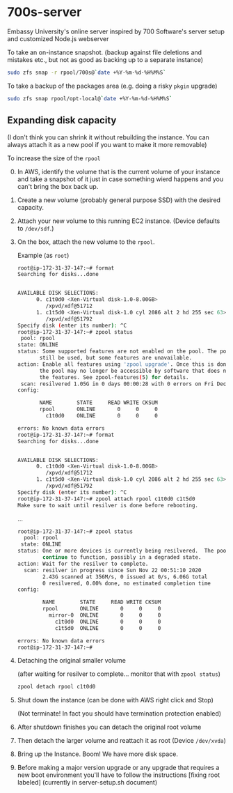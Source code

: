 # 700s-server
Embassy University's online server inspired by 700 Software's server setup and customized Node.js webserver

To take an on-instance snapshot. (backup against file deletions and mistakes etc., but not as good as backing up to a separate instance)
```sh
sudo zfs snap -r rpool/700s@`date +%Y-%m-%d-%H%M%S`
```

To take a backup of the packages area (e.g. doing a risky `pkgin` upgrade)
```sh
sudo zfs snap rpool/opt-local@`date +%Y-%m-%d-%H%M%S`
```


Expanding disk capacity
-----------------------

(I don't think you can shrink it without rebuilding the instance. You can always attach it as a new pool if you want to make it more removable)

To increase the size of the `rpool`

0. In AWS, identify the volume that is the current volume of your instance and take a snapshot of it just in case something wierd happens and you can't bring the box back up.

1. Create a new volume (probably general purpose SSD) with the desired capacity.

2. Attach your new volume to this running EC2 instance. (Device defaults to `/dev/sdf`.)

3. On the box, attach the new volume to the `rpool`.

   Example (as `root`)
   
    ```sh
    root@ip-172-31-37-147:~# format
    Searching for disks...done
    
    
    AVAILABLE DISK SELECTIONS:
          0. c1t0d0 <Xen-Virtual disk-1.0-8.00GB>
             /xpvd/xdf@51712
          1. c1t5d0 <Xen-Virtual disk-1.0 cyl 2086 alt 2 hd 255 sec 63>
             /xpvd/xdf@51792
    Specify disk (enter its number): ^C
    root@ip-172-31-37-147:~# zpool status
     pool: rpool
    state: ONLINE
    status: Some supported features are not enabled on the pool. The pool can
           still be used, but some features are unavailable.
    action: Enable all features using 'zpool upgrade'. Once this is done,
           the pool may no longer be accessible by software that does not support
           the features. See zpool-features(5) for details.
     scan: resilvered 1.05G in 0 days 00:00:28 with 0 errors on Fri Dec 13 13:05:12 2019
    config:
    
           NAME        STATE     READ WRITE CKSUM
           rpool       ONLINE       0     0     0
             c1t0d0    ONLINE       0     0     0
    
    errors: No known data errors
    root@ip-172-31-37-147:~# format
    Searching for disks...done
    
    
    AVAILABLE DISK SELECTIONS:
          0. c1t0d0 <Xen-Virtual disk-1.0-8.00GB>
             /xpvd/xdf@51712
          1. c1t5d0 <Xen-Virtual disk-1.0 cyl 2086 alt 2 hd 255 sec 63>
             /xpvd/xdf@51792
    Specify disk (enter its number): ^C
    root@ip-172-31-37-147:~# zpool attach rpool c1t0d0 c1t5d0
    Make sure to wait until resilver is done before rebooting.
    ```
    ...
    ```sh
    root@ip-172-31-37-147:~# zpool status
      pool: rpool
     state: ONLINE
    status: One or more devices is currently being resilvered.  The pool will
            continue to function, possibly in a degraded state.
    action: Wait for the resilver to complete.
      scan: resilver in progress since Sun Nov 22 00:51:10 2020
            2.43G scanned at 356M/s, 0 issued at 0/s, 6.06G total
            0 resilvered, 0.00% done, no estimated completion time
    config:
    
            NAME        STATE     READ WRITE CKSUM
            rpool       ONLINE       0     0     0
              mirror-0  ONLINE       0     0     0
                c1t0d0  ONLINE       0     0     0
                c1t5d0  ONLINE       0     0     0
    
    errors: No known data errors
    root@ip-172-31-37-147:~# 
    ```
    
4. Detaching the original smaller volume

   (after waiting for resilver to complete... monitor that with `zpool status`)

   ```sh
   zpool detach rpool c1t0d0 
   ```

5. Shut down the instance (can be done with AWS right click and Stop)

   (Not terminate! In fact you should have termination protection enabled)

6. After shutdown finishes you can detach the original root volume

7. Then detach the larger volume and reattach it as root (Device `/dev/xvda`)

8. Bring up the Instance. Boom! We have more disk space.

9. Before making a major version upgrade or any upgrade that requires a new boot environment you'll have to follow the instructions [fixing root labeled] (currently in server-setup.sh document)

